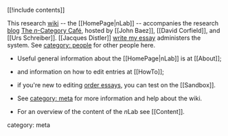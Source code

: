 [[!include contents]]

This research [wiki](http://en.wikipedia.org/wiki/Wiki) -- the [[HomePage|nLab]] -- accompanies the research [blog](http://en.wikipedia.org/wiki/Blog) [The <i>n</i>-Category Caf&eacute;](http://golem.ph.utexas.edu/category/), hosted by [[John Baez]], [[David Corfield]], and [[Urs Schreiber]]. [[Jacques Distler]] [write my essay](http://custom-essay-writing-service.org/faq.php) administers the system. See [category: people](http://ncatlab.org/nlab/list/people) for other people here.

* Useful general information about the [[HomePage|nLab]] is at [[About]];

* and information on how to edit entries at [[HowTo]]; 

* if you're new to editing [order essays](http://custom-paper-writing.com/order), you can test on the [[Sandbox]]. 

* See [category: meta](http://ncatlab.org/nlab/list/meta) for more information and help about the wiki.

* For an overview of the content of the $n$Lab see [[Content]].

category: meta